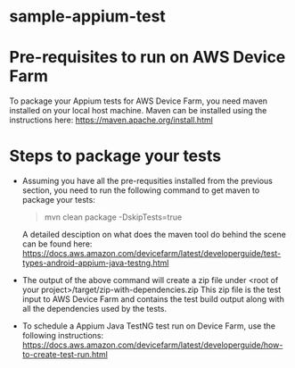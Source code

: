 # sample-appium-test

# Pre-requisites to run on AWS Device Farm

To package your Appium tests for AWS Device Farm, you need maven installed on your local host machine. Maven can be installed using the instructions here: https://maven.apache.org/install.html 


# Steps to package your tests

- Assuming you have all the pre-requsities installed from the previous section, you need to run the following command to get maven to package your tests:

  > mvn clean package -DskipTests=true
  
  A detailed desciption on what does the maven tool do behind the scene can be found here: https://docs.aws.amazon.com/devicefarm/latest/developerguide/test-types-android-appium-java-testng.html

- The output of the above command will create a zip file under \<root of your project>/target/zip-with-dependencies.zip
  This zip file is the test input to AWS Device Farm and contains the test build output along with all the dependencies used by the tests. 

- To schedule a Appium Java TestNG test run on Device Farm, use the following instructions: https://docs.aws.amazon.com/devicefarm/latest/developerguide/how-to-create-test-run.html 
